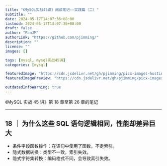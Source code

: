 ```yaml
---
title: "《MySQL实战45讲》阅读笔记——实践篇（二）"
subtitle: ""
date: 2024-05-17T14:07:36+08:00
lastmod: 2024-05-17T14:07:36+08:00
draft: false
author: "PanJM"
authorLink: "https://github.com/pjimming/"
description: ""
license: ""
images: []

tags: [mysql, mysql实战45讲]
categories: [mysql]

featuredImage: "https://cdn.jsdelivr.net/gh/pjimming/picx-images-hosting@master/20240517/image-image.54xkzk6rwi.webp"
featuredImagePreview: "https://cdn.jsdelivr.net/gh/pjimming/picx-images-hosting@master/20240517/image-image.54xkzk6rwi.webp"

outdatedInfoWarning: true
---
```


《MySQL 实战 45 讲》第 18 章至第 26 章的笔记

<!--more-->

---

## 18 ｜ 为什么这些 SQL 语句逻辑相同，性能却差异巨大

- 条件字段函数操作：在语句中使用了函数，不走索引。
- 隐式数据转换：类型不一致，索引失效。
- 隐式字符集转换：编码格式不同，会导致索引失效。
